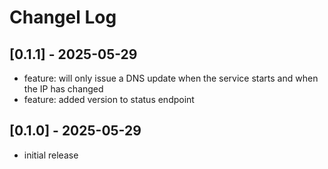 # Changel Log

## [0.1.1] - 2025-05-29

- feature: will only issue a DNS update when the service starts and when the IP has changed
- feature: added version to status endpoint

## [0.1.0] - 2025-05-29

- initial release
